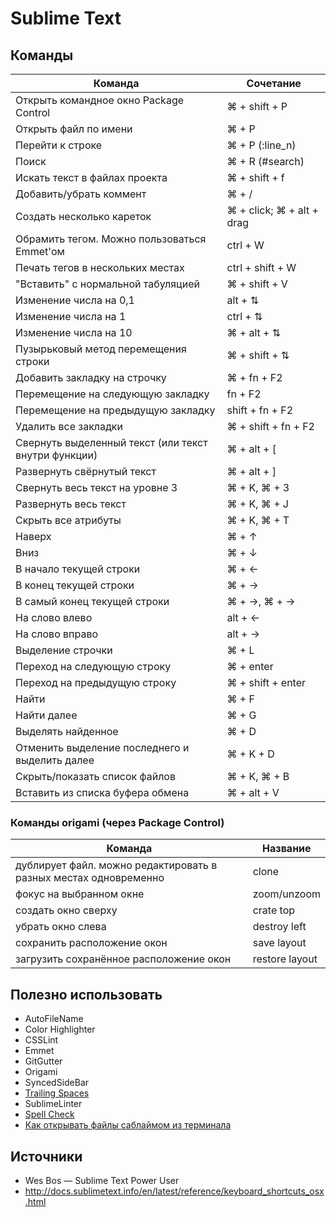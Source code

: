 # Sublime Text

## Команды

Команда | Сочетание
------- | ---------
Открыть командное окно Package Control | ⌘ + shift + P
Открыть файл по имени | ⌘ + P
Перейти к строке | ⌘ + P (:line_n)
Поиск | ⌘ + R (#search)
Искать текст в файлах проекта | ⌘ + shift + f
Добавить/убрать коммент | ⌘ + /
Создать несколько кареток | ⌘ + click; ⌘ + alt + drag
Обрамить тегом. Можно пользоваться Emmet'ом | ctrl + W
Печать тегов в нескольких местах | ctrl + shift + W
"Вставить" с нормальной табуляцией | ⌘ + shift + V
Изменение числа на 0,1 | alt + ⇅
Изменение числа на  1 | ctrl + ⇅
Изменение числа на  10 | ⌘ + alt + ⇅
Пузырьковый метод перемещения строки | ⌘ + shift + ⇅
Добавить закладку на строчку | ⌘ + fn + F2
Перемещение на следующую закладку | fn + F2
Перемещение на предыдущую закладку | shift + fn + F2
Удалить все закладки | ⌘ + shift + fn + F2
Свернуть выделенный текст (или текст внутри функции) | ⌘ + alt + [
Развернуть свёрнутый текст | ⌘ + alt + ]
Свернуть весь текст на уровне 3 | ⌘ + K, ⌘ + 3
Развернуть весь текст | ⌘ + K, ⌘ + J
Скрыть все атрибуты | ⌘ + K, ⌘ + T
Наверх | ⌘ + ↑
Вниз | ⌘ + ↓
В начало текущей строки | ⌘ + ←
В конец текущей строки | ⌘ + →
В самый конец текущей строки | ⌘ + →, ⌘ + →
На слово влево | alt + ←
На слово вправо | alt + →
Выделение строчки | ⌘ + L
Переход на следующую строку | ⌘ + enter
Переход на предыдущую строку | ⌘ + shift + enter
Найти | ⌘ + F
Найти далее | ⌘ + G
Выделять найденное | ⌘ + D
Отменить выделение последнего и выделить далее | ⌘ + K + D
Скрыть/показать список файлов | ⌘ + K, ⌘ + B
Вставить из списка буфера обмена | ⌘ + alt + V

### Команды origami (через Package Control)

Команда | Название
------- | --------
дублирует файл. можно редактировать в разных местах одновременно | clone
фокус на выбранном окне | zoom/unzoom
создать окно сверху | crate top
убрать окно слева | destroy left
сохранить расположение окон | save layout
загрузить сохранённое расположение окон | restore layout


## Полезно использовать
- AutoFileName
- Color Highlighter
- CSSLint
- Emmet
- GitGutter
- Origami
- SyncedSideBar
- [Trailing Spaces](https://github.com/SublimeText/TrailingSpaces)
- SublimeLinter
- [Spell Check](https://github.com/titoBouzout/Dictionaries)
- [Как открывать файлы саблаймом из терминала](http://stackoverflow.com/questions/16199581/opening-sublime-text-on-command-line-as-subl-on-mac-os)

## Источники
- Wes Bos — Sublime Text Power User
- http://docs.sublimetext.info/en/latest/reference/keyboard_shortcuts_osx.html